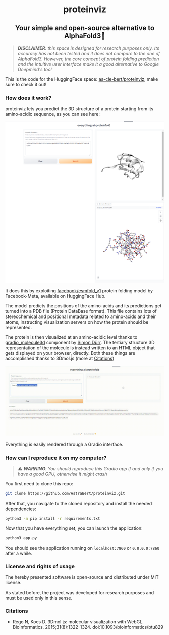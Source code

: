 <h1 align="center">proteinviz</h1>
<h2 align="center">Your simple and open-source alternative to AlphaFold3🚀</h2>

> _**DISCLAIMER**: this space is designed for research purposes only. Its accuracy has not been tested and it does not compare to the one of AlphaFold3. However, the core concept of protein folding prediction and the intuitive user interface make it a good alternative to Google Deepmind's tool_

This is the code for the HuggingFace space: [as-cle-bert/proteinviz](https://huggingface.co/spaces/as-cle-bert/proteinviz), make sure to check it out!

### How does it work?

proteinviz lets you predict the 3D structure of a protein starting from its amino-acidic sequence, as you can see here:

![example](imgs/example.png)

It does this by exploiting [facebook/esmfold_v1](https://huggingface.co/facebook/esmfold_v1) protein folding model by Facebook-Meta, available on HuggingFace Hub. 

The model predicts the positions of the amino-acids and its predictions get turned into a PDB file (Protein DataBase format). This file contains lots of stereochemical and positional metadata related to amino-acids and their atoms, instructing visualization servers on how the protein should be represented.

The protein is then visualized at an amino-acidic level thanks to [gradio_molecule3d](https://pypi.org/project/gradio-molecule3d/) component by [Simon Dürr](https://simonduerr.eu/). The tertiary structure 3D representation of the molecule is instead written to an HTML object that gets displayed on your browser, directly. Both these things are accomplished thanks to 3Dmol.js (more at [Citations](#citations))

![example_play](./imgs/example_play.gif)

Everything is easily rendered through a Gradio interface.

### How can I reproduce it on my computer?

>⚠️ _**WARNING**: You should reproduce this Gradio app if and only if you have a good GPU, otherwise it might crash_

You first need to clone this repo:

```bash
git clone https://github.com/AstraBert/proteinviz.git
```

After that, you navigate to the cloned repository and install the needed dependencies:

```bash
python3 -m pip install -r requirements.txt
```

Now that you have everything set, you can launch the application:

```bash
python3 app.py
```

You should see the application running on `localhost:7860` or `0.0.0.0:7860` after a while.

### License and rights of usage

The hereby presented software is open-source and distributed under MIT license.

As stated before, the project was developed for research purposes and must be used only in this sense.

### Citations

- Rego N, Koes D. 3Dmol.js: molecular visualization with WebGL. Bioinformatics. 2015;31(8):1322-1324. doi:10.1093/bioinformatics/btu829

